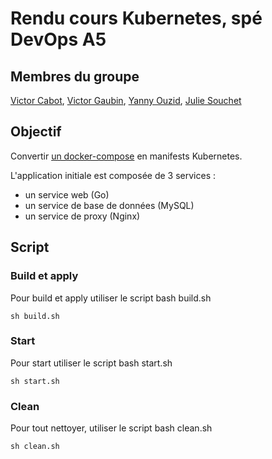 # Rendu cours Kubernetes, spé DevOps A5

## Membres du groupe
[Victor Cabot](https://github.com/Denporty), [Victor Gaubin](https://github.com/victorgbn), [Yanny Ouzid](https://github.com/YannyOuzid), [Julie Souchet](https://github.com/SouchetJulie)

## Objectif
Convertir [un docker-compose](https://github.com/docker/awesome-compose/tree/master/nginx-golang-mysql) en manifests Kubernetes.

L'application initiale est composée de 3 services :
- un service web (Go)
- un service de base de données (MySQL)
- un service de proxy (Nginx)

## Script

### Build et apply

Pour build et apply utiliser le script bash build.sh
```
sh build.sh
```

### Start

Pour start utiliser le script bash start.sh
```
sh start.sh
```

### Clean 

Pour tout nettoyer, utiliser le script bash clean.sh
```
sh clean.sh
```
